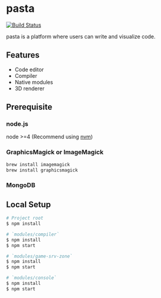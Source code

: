 # pasta

[![Build Status][travis-image]][travis-url]

pasta is a platform where users can write and visualize code.

## Features

- Code editor
- Compiler
- Native modules
- 3D renderer

## Prerequisite

### node.js

node >=4 (Recommend using [nvm](https://github.com/creationix/nvm))

### GraphicsMagick or ImageMagick

```bash
brew install imagemagick
brew install graphicsmagick
```

### MongoDB

## Local Setup

```bash
# Project root
$ npm install

# `modules/compiler`
$ npm install
$ npm start

# `modules/game-srv-zone`
$ npm install
$ npm start

# `modules/console`
$ npm install
$ npm start
```

[travis-image]: https://magnum.travis-ci.com/pawsong/pasta.svg?token=cnHwryX6sPnz5qBN9pnT
[travis-url]: https://magnum.travis-ci.com/pawsong/pasta

